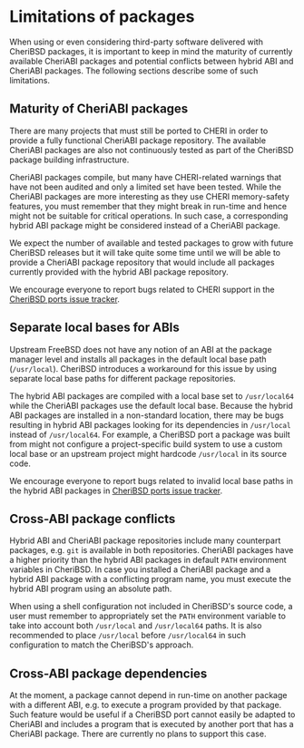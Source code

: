 # Limitations of packages

When using or even considering third-party software delivered with CheriBSD
packages, it is important to keep in mind the maturity of currently available
CheriABI packages and potential conflicts between hybrid ABI and CheriABI
packages.
The following sections describe some of such limitations.

## Maturity of CheriABI packages

There are many projects that must still be ported to CHERI in order to provide
a fully functional CheriABI package repository.
The available CheriABI packages are also not continuously tested as part of the
CheriBSD package building infrastructure.

CheriABI packages compile, but many have CHERI-related warnings that
have not been audited and only a limited set have been tested.
While the CheriABI packages are more interesting as they use CHERI memory-safety
features, you must remember that they might break in run-time and hence might
not be suitable for critical operations.
In such case, a corresponding hybrid ABI package might be considered instead of
a CheriABI package.

We expect the number of available and tested packages to grow with future
CheriBSD releases but it will take quite some time until we will be able to
provide a CheriABI package repository that would include all packages currently
provided with the hybrid ABI package repository.

We encourage everyone to report bugs related to CHERI support in the
[CheriBSD ports issue tracker](https://github.com/CTSRD-CHERI/cheribsd-ports/issues).

## Separate local bases for ABIs

Upstream FreeBSD does not have any notion of an ABI at the package manager
level and installs all packages in the default local base path (`/usr/local`).
CheriBSD introduces a workaround for this issue by using separate local base
paths for different package repositories.

The hybrid ABI packages are compiled with a local base set to `/usr/local64`
while the CheriABI packages use the default local base.
Because the hybrid ABI packages are installed in a non-standard location, there
may be bugs resulting in hybrid ABI packages looking for its dependencies in
`/usr/local` instead of `/usr/local64`.
For example, a CheriBSD port a package was built from might not configure
a project-specific build system to use a custom local base or an upstream
project might hardcode `/usr/local` in its source code.

We encourage everyone to report bugs related to invalid local base paths in the
hybrid ABI packages in
[CheriBSD ports issue tracker](https://github.com/CTSRD-CHERI/cheribsd-ports/issues).

## Cross-ABI package conflicts

Hybrid ABI and CheriABI package repositories include many counterpart packages,
e.g. `git` is available in both repositories.
CheriABI packages have a higher priority than the hybrid ABI packages in default
`PATH` environment variables in CheriBSD.
In case you installed a CheriABI package and a hybrid ABI package with a
conflicting program name, you must execute the hybrid ABI program using
an absolute path.

When using a shell configuration not included in CheriBSD's source code, a user
must remember to appropriately set the `PATH` environment variable to take into
account both `/usr/local` and `/usr/local64` paths.
It is also recommended to place `/usr/local` before `/usr/local64` in such
configuration to match the CheriBSD's approach.

## Cross-ABI package dependencies

At the moment, a package cannot depend in run-time on another package with
a different ABI, e.g. to execute a program provided by that package.
Such feature would be useful if a CheriBSD port cannot easily be adapted to
CheriABI and includes a program that is executed by another port that has
a CheriABI package.
There are currently no plans to support this case.
